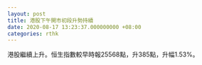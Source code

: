 ```yaml
---
layout: post
title: 港股下午開市初段升勢持續
date: 2020-08-17 13:23:37.000000000 +08:00
categories: rthk
---
```


港股繼續上升。恒生指數較早時報25568點，升385點，升幅1.53%。
